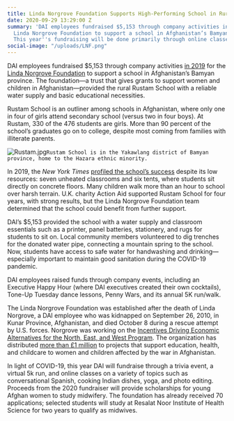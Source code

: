 ```yaml
---
title: Linda Norgrove Foundation Supports High-Performing School in Rural Afghanistan
date: 2020-09-29 13:29:00 Z
summary: 'DAI employees fundraised $5,153 through company activities in 2019 for the
  Linda Norgrove Foundation to support a school in Afghanistan’s Bamyan province.
  This year''s fundraising will be done primarily through online classes. '
social-image: "/uploads/LNF.png"
---
```


DAI employees fundraised $5,153 through company activities [in 2019](https://www.dai.com/news/dai-raises-more-than-5-dollars-000-for-linda-norgrove-foundation) for the [Linda Norgrove Foundation](https://lindanorgrovefoundation.org/) to support a school in Afghanistan’s Bamyan province. The foundation—a trust that gives grants to support women and children in Afghanistan—provided the rural Rustam School with a reliable water supply and basic educational necessities. 

Rustam School is an outliner among schools in Afghanistan, where only one in four of girls attend secondary school (versus two in four boys). At Rustam, 330 of the 476 students are girls. More than 90 percent of the school’s graduates go on to college, despite most coming from families with illiterate parents. 

![Rustam.jpg](/uploads/Rustam.jpg)`Rustam School is in the Yakawlang district of Bamyan province, home to the Hazara ethnic minority.`

In 2019, the *New York Times* [profiled the school’s success](https://www.nytimes.com/2019/06/27/world/asia/afghanistan-education-girls.html) despite its low resources: seven unheated classrooms and six tents, where students sit directly on concrete floors. Many children walk more than an hour to school over harsh terrain. U.K. charity Action Aid supported Rustam School for four years, with strong results, but the Linda Norgrove Foundation team determined that the school could benefit from further support. 
  
DAI’s $5,153 provided the school with a water supply and classroom essentials such as a printer, panel batteries, stationery, and rugs for students to sit on. Local community members volunteered to dig trenches for the donated water pipe, connecting a mountain spring to the school. Now, students have access to safe water for handwashing and drinking—especially important to maintain good sanitation during the COVID-19 pandemic. 

DAI employees raised funds through company events, including an Executive Happy Hour (where DAI executives created their own cocktails), Tone-Up Tuesday dance lessons, Penny Wars, and its annual 5K run/walk. 

The Linda Norgrove Foundation was established after the death of Linda Norgrove, a DAI employee who was kidnapped on September 26, 2010, in Kunar Province, Afghanistan, and died October 8 during a rescue attempt by U.S. forces. Norgrove was working on the [Incentives Driving Economic Alternatives for the North, East, and West Program](https://www.dai.com/our-work/projects/afghanistan-incentives-driving-economic-alternatives-north-east-and-west-idea-new). The organization has distributed [more than £1 million](https://lindanorgrovefoundation.org/what-we-do/where-your-money-goes/) to projects that support education, health, and childcare to women and children affected by the war in Afghanistan. 

In light of COVID-19, this year DAI will fundraise through a trivia event, a virtual 5k run, and online classes on a variety of topics such as conversational Spanish, cooking Indian dishes, yoga, and photo editing. Proceeds from the 2020 fundraiser will provide scholarships for young Afghan women to study midwifery. The foundation has already received 70 applications; selected students will study at Resalat Noor Institute of Health Science for two years to qualify as midwives.